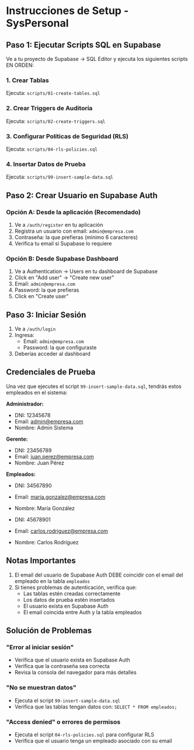 # Instrucciones de Setup - SysPersonal

## Paso 1: Ejecutar Scripts SQL en Supabase

Ve a tu proyecto de Supabase → SQL Editor y ejecuta los siguientes scripts EN ORDEN:

### 1. Crear Tablas
Ejecuta: `scripts/01-create-tables.sql`

### 2. Crear Triggers de Auditoría
Ejecuta: `scripts/02-create-triggers.sql`

### 3. Configurar Políticas de Seguridad (RLS)
Ejecuta: `scripts/04-rls-policies.sql`

### 4. Insertar Datos de Prueba
Ejecuta: `scripts/99-insert-sample-data.sql`

## Paso 2: Crear Usuario en Supabase Auth

### Opción A: Desde la aplicación (Recomendado)
1. Ve a `/auth/register` en tu aplicación
2. Registra un usuario con email: `admin@empresa.com`
3. Contraseña: la que prefieras (mínimo 6 caracteres)
4. Verifica tu email si Supabase lo requiere

### Opción B: Desde Supabase Dashboard
1. Ve a Authentication → Users en tu dashboard de Supabase
2. Click en "Add user" → "Create new user"
3. Email: `admin@empresa.com`
4. Password: la que prefieras
5. Click en "Create user"

## Paso 3: Iniciar Sesión

1. Ve a `/auth/login`
2. Ingresa:
   - Email: `admin@empresa.com`
   - Password: la que configuraste
3. Deberías acceder al dashboard

## Credenciales de Prueba

Una vez que ejecutes el script `99-insert-sample-data.sql`, tendrás estos empleados en el sistema:

**Administrador:**
- DNI: 12345678
- Email: admin@empresa.com
- Nombre: Admin Sistema

**Gerente:**
- DNI: 23456789
- Email: juan.perez@empresa.com
- Nombre: Juan Pérez

**Empleados:**
- DNI: 34567890
- Email: maria.gonzalez@empresa.com
- Nombre: María González

- DNI: 45678901
- Email: carlos.rodriguez@empresa.com
- Nombre: Carlos Rodríguez

## Notas Importantes

1. El email del usuario de Supabase Auth DEBE coincidir con el email del empleado en la tabla `empleados`
2. Si tienes problemas de autenticación, verifica que:
   - Las tablas estén creadas correctamente
   - Los datos de prueba estén insertados
   - El usuario exista en Supabase Auth
   - El email coincida entre Auth y la tabla empleados

## Solución de Problemas

### "Error al iniciar sesión"
- Verifica que el usuario exista en Supabase Auth
- Verifica que la contraseña sea correcta
- Revisa la consola del navegador para más detalles

### "No se muestran datos"
- Ejecuta el script `99-insert-sample-data.sql`
- Verifica que las tablas tengan datos con: `SELECT * FROM empleados;`

### "Access denied" o errores de permisos
- Ejecuta el script `04-rls-policies.sql` para configurar RLS
- Verifica que el usuario tenga un empleado asociado con su email
